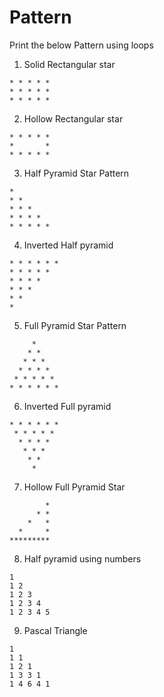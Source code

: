 # Pattern

Print the below Pattern using loops
 
1) Solid Rectangular star
```
* * * * *
* * * * *
* * * * *
```
2) Hollow Rectangular star
```
* * * * *
*       *
* * * * *
```
3) Half Pyramid Star Pattern
```
*
* *
* * *
* * * *
* * * * *
```
4) Inverted Half pyramid
```
* * * * * *
* * * * *
* * * *
* * *
* *
*
```
5) Full Pyramid Star Pattern
```
     *
    * *
   * * *
  * * * *
 * * * * *
* * * * * *
```
6) Inverted Full pyramid
```
* * * * * *
 * * * * *
  * * * *
   * * *
    * *
     *
```
7) Hollow Full Pyramid Star
```
        *
      * *
    *   *
  *     *
*********
```
8) Half pyramid using numbers
```
1
1 2
1 2 3
1 2 3 4
1 2 3 4 5
```
9) Pascal Triangle
```
1
1 1
1 2 1
1 3 3 1
1 4 6 4 1
```

